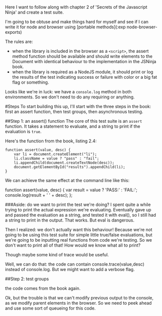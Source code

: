 Here I want to follow along with chapter 2 of 'Secrets of the Javascript Ninja' and create a test suite.

I'm going to be obtuse and make things hard for myself and see if I can write it for node and browser using [portable methods](:exp node-browser-exports)

The rules are:

 * when the library is included in the browser as a `<script>`, the assert method function should be available and should write elements to the Document with identical behaviour to the implementation in the JSNinja book.
 * when the library is required as a NodeJS module, it should print or log the results of the test indicating success or failure with color or a big fat flag or something.


Looks like we're in luck: we have a `console.log` method in both environments. So we don't need to do any requiring or anything.

#Steps
To start building this up, I'll start with the three steps in the book: first an assert function, then test groups, then asynchronous testing.

##Step 1: an assert() function
The core of this test suite is an `assert` function. It takes a statement to evaluate, and a string to print if the evaluation is `true`.

Here's the function from the book, listing 2.4:

    function assert(value, desc) {
        var li = document.createElement("li");
        li.className = value ? "pass" : "fail";
        li.appendChild(document.createTextNode(desc));
        document.getElementById("results").appendChild(li);
    }

We can achieve the same effect at the command line like this:


function assert(value, desc) {
    var result = value ? 'PASS:' : 'FAIL:';
    console.log(result + ' ' + desc);
};

###Aside: do we want to print the test we're doing?
I spent quite a while trying to print the actual expression we're evaluating. Eventually gave up and passed the evaluation as a string, and tested it with eval(), so I still had a string to print in the output. That works. But eval is dangerous.

Then I realized: we don't actually want this behaviour! Because we're not going to be using this test suite for simple little true/false evaluations, but we're going to be inputting real functions from code we're testing. So we don't want to print all of that! How would we know what all to print?

Though maybe some kind of trace would be useful.

Well, we can do that: the code can contain console.trace(value,desc) instead of console.log. But we might want to add a verbose flag.

##Step 2: test groups

the code comes from the book again.

Ok, but the trouble is that we can't modify previous output to the console, as we modify parent elements in the browser. So we need to peek ahead and use some sort of queueing for this code.

